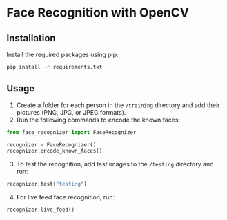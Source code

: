 # Face Recognition with OpenCV

## Installation
Install the required packages using pip:

```bash
pip install -r requirements.txt
```

## Usage
1. Create a folder for each person in the `/training` directory and add their pictures (PNG, JPG, or JPEG formats).
2. Run the following commands to encode the known faces:

```python
from face_recognizer import FaceRecognizer

recognizer = FaceRecognizer()
recognizer.encode_known_faces()
```

3. To test the recognition, add test images to the `/testing` directory and run:

```python
recognizer.test("testing")
```

4. For live feed face recognition, run:

```python
recognizer.live_feed()
```

```